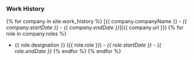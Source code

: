 ### Work History
{% for company in site.work_history %}
[{{ company.companyName }} - *{{ company.startDate }} - {{ company.endDate }}*]({{ company.url }}) 
{% for role in company.roles %}
* {{ role.designation }} ({{ role.role }}) - *{{ role.startDate }} - {{ role.endDate }}*
{% endfor %}
{% endfor %}
